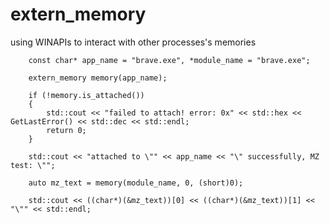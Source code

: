 # extern_memory
using WINAPIs to interact with other processes's memories

```
	const char* app_name = "brave.exe", *module_name = "brave.exe";

	extern_memory memory(app_name);

	if (!memory.is_attached())
	{
		std::cout << "failed to attach! error: 0x" << std::hex << GetLastError() << std::dec << std::endl;
		return 0;
	}

	std::cout << "attached to \"" << app_name << "\" successfully, MZ test: \"";

	auto mz_text = memory(module_name, 0, (short)0);

	std::cout << ((char*)(&mz_text))[0] << ((char*)(&mz_text))[1] << "\"" << std::endl;
```
